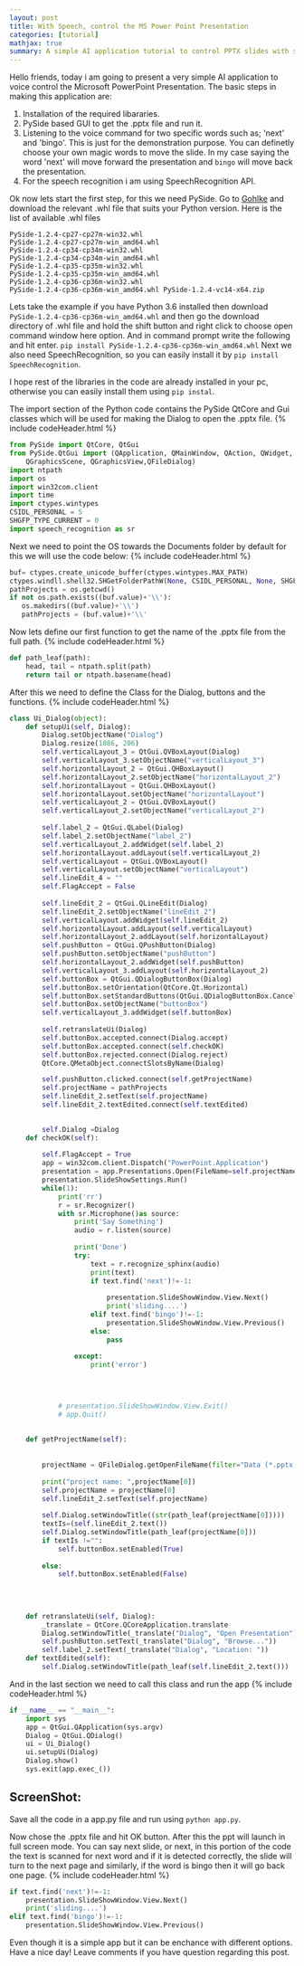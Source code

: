 ```yaml
---
layout: post
title: With Speech, control the MS Power Point Presentation
categories: [tutorial]
mathjax: true
summary: A simple AI application tutorial to control PPTX slides with speech using python
---
```


Hello friends, today i am going to present a very simple AI application to voice control the Microsoft PowerPoint Presentation.
The basic steps in making this application are:
1) Installation of the required libararies.
2) PySide based GUI to get the .pptx file and run it.
3) Listening to the voice command for two specific words such as; 'next' and 'bingo'. This is just for the demonstration purpose.
You can definetly choose your own magic words to move the slide. In my case saying the word 'next' will move forward the presentation
and `bingo` will move back the presentation.
4) For the speech recognition i am using SpeechRecognition API. 

Ok now lets start the first step, for this we need PySide. Go to [Gohlke](https://www.lfd.uci.edu/~gohlke/pythonlibs/#p=PySide) and download the relevant .whl file that suits your Python version.
Here is the list of available .whl files 

   `PySide‑1.2.4‑cp27‑cp27m‑win32.whl
    PySide‑1.2.4‑cp27‑cp27m‑win_amd64.whl
    PySide‑1.2.4‑cp34‑cp34m‑win32.whl
    PySide‑1.2.4‑cp34‑cp34m‑win_amd64.whl
    PySide‑1.2.4‑cp35‑cp35m‑win32.whl
    PySide‑1.2.4‑cp35‑cp35m‑win_amd64.whl
    PySide‑1.2.4‑cp36‑cp36m‑win32.whl
    PySide‑1.2.4‑cp36‑cp36m‑win_amd64.whl
    PySide‑1.2.4‑vc14‑x64.zip`

Lets take the example if you have Python 3.6 installed then download `PySide‑1.2.4‑cp36‑cp36m‑win_amd64.whl` and then go the download directory of .whl file and hold the shift button and right click to choose open command window here option. And in command prompt write the following and hit enter.
`pip install PySide‑1.2.4‑cp36‑cp36m‑win_amd64.whl`
Next we also need SpeechRecognition, so you can easily install it by 
`pip install SpeechRecognition`. 

I hope rest of the libraries in the code are already installed in your pc, otherwise you can easily install them using `pip instal`.

The import section of the Python code contains the PySide QtCore and Gui classes which will be used for making the Dialog
to open the .pptx file.
{% include codeHeader.html %}
```python 
from PySide import QtCore, QtGui
from PySide.QtGui import (QApplication, QMainWindow, QAction, QWidget,
    QGraphicsScene, QGraphicsView,QFileDialog)
import ntpath
import os
import win32com.client
import time
import ctypes.wintypes
CSIDL_PERSONAL = 5       
SHGFP_TYPE_CURRENT = 0   
import speech_recognition as sr 
```

Next we need to point the OS towards the Documents folder by default for this we will use the code below:
{% include codeHeader.html %}
```python
buf= ctypes.create_unicode_buffer(ctypes.wintypes.MAX_PATH)
ctypes.windll.shell32.SHGetFolderPathW(None, CSIDL_PERSONAL, None, SHGFP_TYPE_CURRENT, buf)
pathProjects = os.getcwd()
if not os.path.exists((buf.value)+'\\'):
   os.makedirs((buf.value)+'\\')
   pathProjects = (buf.value)+'\\'
```
Now lets define our first function to get the name of the .pptx file from the full path.
{% include codeHeader.html %}
```python
def path_leaf(path):
    head, tail = ntpath.split(path)
    return tail or ntpath.basename(head)
```
After this we need to define the Class for the Dialog, buttons and the functions.
{% include codeHeader.html %}
```python
class Ui_Dialog(object):
    def setupUi(self, Dialog):
        Dialog.setObjectName("Dialog")
        Dialog.resize(1086, 206)
        self.verticalLayout_3 = QtGui.QVBoxLayout(Dialog)
        self.verticalLayout_3.setObjectName("verticalLayout_3")
        self.horizontalLayout_2 = QtGui.QHBoxLayout()
        self.horizontalLayout_2.setObjectName("horizontalLayout_2")
        self.horizontalLayout = QtGui.QHBoxLayout()
        self.horizontalLayout.setObjectName("horizontalLayout")
        self.verticalLayout_2 = QtGui.QVBoxLayout()
        self.verticalLayout_2.setObjectName("verticalLayout_2")
      
        self.label_2 = QtGui.QLabel(Dialog)
        self.label_2.setObjectName("label_2")
        self.verticalLayout_2.addWidget(self.label_2)
        self.horizontalLayout.addLayout(self.verticalLayout_2)
        self.verticalLayout = QtGui.QVBoxLayout()
        self.verticalLayout.setObjectName("verticalLayout")
        self.lineEdit_4 = ""
        self.FlagAccept = False
       
        self.lineEdit_2 = QtGui.QLineEdit(Dialog)
        self.lineEdit_2.setObjectName("lineEdit_2")
        self.verticalLayout.addWidget(self.lineEdit_2)
        self.horizontalLayout.addLayout(self.verticalLayout)
        self.horizontalLayout_2.addLayout(self.horizontalLayout)
        self.pushButton = QtGui.QPushButton(Dialog)
        self.pushButton.setObjectName("pushButton")
        self.horizontalLayout_2.addWidget(self.pushButton)
        self.verticalLayout_3.addLayout(self.horizontalLayout_2)
        self.buttonBox = QtGui.QDialogButtonBox(Dialog)
        self.buttonBox.setOrientation(QtCore.Qt.Horizontal)
        self.buttonBox.setStandardButtons(QtGui.QDialogButtonBox.Cancel|QtGui.QDialogButtonBox.Ok)
        self.buttonBox.setObjectName("buttonBox")
        self.verticalLayout_3.addWidget(self.buttonBox)
        
        self.retranslateUi(Dialog)
        self.buttonBox.accepted.connect(Dialog.accept)
        self.buttonBox.accepted.connect(self.checkOK)
        self.buttonBox.rejected.connect(Dialog.reject)
        QtCore.QMetaObject.connectSlotsByName(Dialog)

        self.pushButton.clicked.connect(self.getProjectName)
        self.projectName = pathProjects
        self.lineEdit_2.setText(self.projectName)
        self.lineEdit_2.textEdited.connect(self.textEdited)
        

        self.Dialog =Dialog
    def checkOK(self):
    
        self.FlagAccept = True
        app = win32com.client.Dispatch("PowerPoint.Application")
        presentation = app.Presentations.Open(FileName=self.projectName, ReadOnly=1)
        presentation.SlideShowSettings.Run()
        while(1):
            print('rr')
            r = sr.Recognizer()
            with sr.Microphone()as source:
                print('Say Something')
                audio = r.listen(source)
                
                print('Done')
                try:
                    text = r.recognize_sphinx(audio)
                    print(text)
                    if text.find('next')!=-1:
                    
                        presentation.SlideShowWindow.View.Next()
                        print('sliding....')
                    elif text.find('bingo')!=-1:
                        presentation.SlideShowWindow.View.Previous()
                    else:
                        pass
                    
                except:
                    print('error')

            
         

            # presentation.SlideShowWindow.View.Exit()
            # app.Quit()
                    
        
    def getProjectName(self):
       
   
        projectName = QFileDialog.getOpenFileName(filter="Data (*.pptx)")
        
        print("project name: ",projectName[0])
        self.projectName = projectName[0]
        self.lineEdit_2.setText(self.projectName)
      
        self.Dialog.setWindowTitle((str(path_leaf(projectName[0]))))
        textIs=(self.lineEdit_2.text())
        self.Dialog.setWindowTitle(path_leaf(projectName[0]))
        if textIs !="":
            self.buttonBox.setEnabled(True)
            
        else:
            self.buttonBox.setEnabled(False)
        
    
        
        
    def retranslateUi(self, Dialog):
        _translate = QtCore.QCoreApplication.translate
        Dialog.setWindowTitle(_translate("Dialog", "Open Presentation"))
        self.pushButton.setText(_translate("Dialog", "Browse..."))
        self.label_2.setText(_translate("Dialog", "Location: "))
    def textEdited(self):
        self.Dialog.setWindowTitle(path_leaf(self.lineEdit_2.text()))
```

And in the last section we need to call this class and run the app
{% include codeHeader.html %}
```python
if __name__ == "__main__":
    import sys
    app = QtGui.QApplication(sys.argv)
    Dialog = QtGui.QDialog()
    ui = Ui_Dialog()
    ui.setupUi(Dialog)
    Dialog.show()
    sys.exit(app.exec_())
```
    
## ScreenShot:
Save all the code in a app.py file and run using `python app.py`. 

Now chose the .pptx file and hit OK button. After this the ppt will launch in full screen mode. You can say next slide, or next, in this portion of the code the text is scanned for next word and if it is detected correctly, the slide will turn to 
the next page and similarly, if the word is bingo then it will go back one page. 
{% include codeHeader.html %}
```python
if text.find('next')!=-1:
    presentation.SlideShowWindow.View.Next()
    print('sliding....')
elif text.find('bingo')!=-1:
    presentation.SlideShowWindow.View.Previous()
```
Even though it is a simple app but it can be enchance with different options. Have a nice day! Leave comments if you have question regarding this post.



